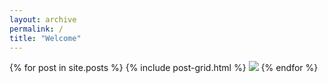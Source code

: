 ```yaml
---
layout: archive
permalink: /
title: "Welcome"
---
```


<div class="tiles">
{% for post in site.posts %}
	{% include post-grid.html %}
  <img src="https://i.ibb.co/S6JGSdL/Untitled-design-3.png">
{% endfor %}
</div><!-- /.tiles -->

